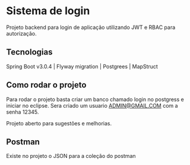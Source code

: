 
# Sistema de login

Projeto backend para login de aplicação utilizando JWT e RBAC para autorização.

## Tecnologias

Spring Boot v3.0.4 |
Flyway migration |
Postgrees |
MapStruct

## Como rodar o projeto

Para rodar o projeto basta criar um banco chamado login no postgress e iniciar no eclipse. Sera criado um usuario ADMIN@GMAIL.COM com a senha 12345.

Projeto aberto para sugestões e melhorias.

## Postman

Existe no projeto o JSON para a coleção do postman
